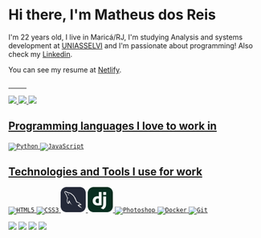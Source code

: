 # Hi there, I'm Matheus dos Reis

I'm 22 years old, I live in Maricá/RJ, I'm studying Analysis and systems development at <a href="https://uniasselvi.com.br/" target="_blank">UNIASSELVI</a> and I'm passionate about programming! 
Also check my <a href="https://www.linkedin.com/in/matheus-dos-reis-08b74b1a4/" target="_blank">Linkedin</a>.

You can see my resume at <a href="https://matheusdosreislp.netlify.app/" target="_blank">Netlify</a>.

<div style="display: inline-block;">
  <hr>
  <a href="https://github.com/Reis567">
  <img height="200em" src="https://github-readme-stats.vercel.app/api?username=Reis567&show_icons=true&theme=tokyonight"/>
  <img height="200em" src="https://github-readme-streak-stats.herokuapp.com/?user=Reis567&theme=tokyonight&hide_border=true"/>
</div>
  <img  src="https://github-readme-stats.vercel.app/api/top-langs/?username=Reis567&theme=tokyonight"/>

<div style="display: inline_block">
  
 ## Programming languages I love to work in

<code><img width="50px" src="https://cdn.jsdelivr.net/gh/devicons/devicon/icons/python/python-original.svg" title="Python"/></code>
<code><img width="50px" src="https://cdn.jsdelivr.net/gh/devicons/devicon/icons/javascript/javascript-original.svg" title="JavaScript"/></code>

  ## Technologies and Tools I use for work
<code><img width="50px" src="https://cdn.jsdelivr.net/gh/devicons/devicon/icons/html5/html5-original-wordmark.svg" title="HTML5"/></code>
<code><img width="50px" src="https://cdn.jsdelivr.net/gh/devicons/devicon/icons/css3/css3-original-wordmark.svg" title="CSS3"/></code> 
<code><img width="50px" src="https://github.com/tandpfun/skill-icons/blob/main/icons/MySQL-Dark.svg" title="Mysql"/></code>
<code><img width="50px" src="https://github.com/tandpfun/skill-icons/blob/main/icons/Django.svg" title="django"/></code>
<code><img width="50px" src="https://cdn.jsdelivr.net/gh/devicons/devicon/icons/photoshop/photoshop-plain.svg" title="Photoshop"/></code>
<code><img width="50px" src="https://cdn.jsdelivr.net/gh/devicons/devicon/icons/docker/docker-plain.svg" title="Docker"/></code>
<code><img width="50px" src="https://cdn.jsdelivr.net/gh/devicons/devicon/icons/git/git-plain.svg" title="Git"/></code>
</div>
  

<div> 
  <a href="mailto:matheusdosreis9@gmail.com" target="_blank"><img src="https://img.shields.io/badge/-Gmail-%23333?style=for-the-badge&logo=gmail&logoColor=white" target="_blank"></a>
  <a href="https://www.linkedin.com/in/matheus-dos-reis-08b74b1a4/" target="_blank"><img src="https://img.shields.io/badge/-LinkedIn-%230077B5?style=for-the-badge&logo=linkedin&logoColor=white" target="_blank"></a> 
  <a href="https://codepen.io/reis567" target="_blank"><img src="https://img.shields.io/badge/-codepen-%230077B5?style=for-the-badge&logo=codepen&logoColor=black" target="_blank"></a> 
  <a href="https://matheusdosreislp.netlify.app/#" target="_blank"><img src="https://img.shields.io/badge/-netlify-%230077B5?style=for-the-badge&logo=netlify&logoColor=black" target="_blank"></a> 
</div>

